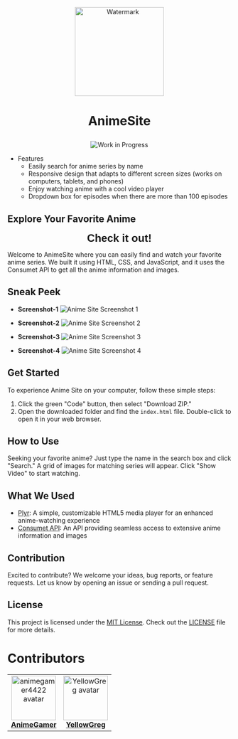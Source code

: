 <p align="center">
  <img src="https://github.com/animegamer4422/Test-Anime-Site/assets/101320329/e44039f9-8eb8-4507-bc30-9e5fb1ecb84e" alt="Watermark" width="200">
</p>

# <p align="center">AnimeSite</p>

<p align="center">
  <img alt="Work in Progress" src="https://img.shields.io/badge/🚧%20Work%20in%20Progress-Important-red">
</p>

- Features
  - Easily search for anime series by name 
  - Responsive design that adapts to different screen sizes (works on computers, tablets, and phones) 
  - Enjoy watching anime with a cool video player 
  - Dropdown box for episodes when there are more than 100 episodes 

## Explore Your Favorite Anime

<p align="center">
  <a href="https://animegamer4422.github.io/Test-Anime-Site/" style="font-size: 24px; font-family: Elephant, sans-serif; font-weight: bold; text-decoration: none;">
    Check it out!
  </a>
</p>

Welcome to AnimeSite where you can easily find and watch your favorite anime series. We built it using HTML, CSS, and JavaScript, and it uses the Consumet API to get all the anime information and images.

## Sneak Peek

- **Screenshot-1**
  ![Anime Site Screenshot 1](./Screenshot-1.png)

- **Screenshot-2**
  ![Anime Site Screenshot 2](./Screenshot-2.png)

- **Screenshot-3**
  ![Anime Site Screenshot 3](./Screenshot-3.png)

- **Screenshot-4**
  ![Anime Site Screenshot 4](./Screenshot-4.png)

## Get Started

To experience Anime Site on your computer, follow these simple steps:

1. Click the green "Code" button, then select "Download ZIP."
2. Open the downloaded folder and find the `index.html` file. Double-click to open it in your web browser.

## How to Use 

Seeking your favorite anime? Just type the name in the search box and click "Search." A grid of images for matching series will appear. Click "Show Video" to start watching.

## What We Used 

- [Plyr](https://plyr.io/): A simple, customizable HTML5 media player for an enhanced anime-watching experience
- [Consumet API](https://consumet.org/docs/): An API providing seamless access to extensive anime information and images

## Contribution

Excited to contribute? We welcome your ideas, bug reports, or feature requests. Let us know by opening an issue or sending a pull request.

## License

This project is licensed under the [MIT License](https://choosealicense.com/licenses/mit/). Check out the [LICENSE](LICENSE) file for more details.

# Contributors

<table align="center">
  <tr>
    <td align="center">
      <a href="https://github.com/animegamer4422">
        <img src="https://avatars.githubusercontent.com/u/71986052?v=4" height="100" width="100" alt="animegamer4422 avatar"/>
        <br>
        <strong>AnimeGamer</strong>
      </a>
    </td>
    <td align="center">
      <a href="https://github.com/YellowGreg">
        <img src="https://avatars.githubusercontent.com/u/101320329?v=4" height="100" width="100" alt="YellowGreg avatar"/>
        <br>
        <strong>YellowGreg</strong>
      </a>
    </td>
  </tr>
</table>
